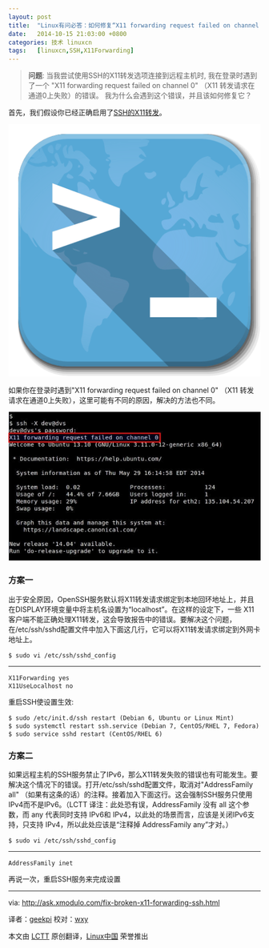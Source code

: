 ```yaml
---
layout: post
title:	"Linux有问必答：如何修复“X11 forwarding request failed on channel 0”错误"
date:	2014-10-15 21:03:00 +0800 
categories:	技术 linuxcn 
tags:	[linuxcn,SSH,X11Forwarding]
---
```




> 
> **问题**: 当我尝试使用SSH的X11转发选项连接到远程主机时, 我在登录时遇到了一个 "X11 forwarding request failed on channel 0" （X11 转发请求在通道0上失败）的错误。 我为什么会遇到这个错误，并且该如何修复它？
> 
> 
> 


首先，我们假设你已经正确启用了[SSH的X11转发](http://xmodulo.com/2012/11/how-to-enable-x11-forwarding-using-ssh.html)。


![](/Asserts/Images/album/201410/15/210304f7pu3n4pvt79j0rn.png)


如果你在登录时遇到"X11 forwarding request failed on channel 0" （X11 转发请求在通道0上失败），这里可能有不同的原因，解决的方法也不同。


![](/Asserts/Images/album/201410/15/211718yj3fnfdd71ls7cid.jpg)


### 方案一


出于安全原因，OpenSSH服务默认将X11转发请求绑定到本地回环地址上，并且在DISPLAY环境变量中将主机名设置为“localhost”。在这样的设定下，一些 X11客户端不能正确处理X11转发，这会导致报告中的错误。要解决这个问题，在/etc/ssh/sshd配置文件中加入下面这几行，它可以将X11转发请求绑定到外网卡地址上。



```
$ sudo vi /etc/ssh/sshd_config 

```



---



```
X11Forwarding yes
X11UseLocalhost no

```

重启SSH使设置生效:



```
$ sudo /etc/init.d/ssh restart (Debian 6, Ubuntu or Linux Mint)
$ sudo systemctl restart ssh.service (Debian 7, CentOS/RHEL 7, Fedora)
$ sudo service sshd restart (CentOS/RHEL 6) 

```

### 方案二


如果远程主机的SSH服务禁止了IPv6，那么X11转发失败的错误也有可能发生。要解决这个情况下的错误。打开/etc/ssh/sshd配置文件，取消对"AddressFamily all" （如果有这条的话）的注释。接着加入下面这行。这会强制SSH服务只使用IPv4而不是IPv6。（LCTT 译注：此处恐有误，AddressFamily 没有 all 这个参数，而 any 代表同时支持 IPv6和 IPv4，以此处的场景而言，应该是关闭IPv6支持，只支持 IPv4，所以此处应该是“注释掉 AddressFamily any”才对。）



```
$ sudo vi /etc/ssh/sshd_config 

```



---



```
AddressFamily inet

```

再说一次，重启SSH服务来完成设置




---


via: <http://ask.xmodulo.com/fix-broken-x11-forwarding-ssh.html>


译者：[geekpi](https://github.com/geekpi) 校对：[wxy](https://github.com/wxy)


本文由 [LCTT](https://github.com/LCTT/TranslateProject) 原创翻译，[Linux中国](http://linux.cn/) 荣誉推出
